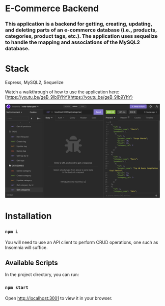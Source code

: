 # E-Commerce Backend

### This application is a backend for getting, creating, updating, and deleting parts of an e-commerce database (i.e., products, categories, product tags, etc.). The application uses sequelize to handle the mapping and associations of the MySQL2 database.

# Stack

Express, MySQL2, Sequelize

Watch a walkthrough of how to use the application here: [https://youtu.be/geB_9Ib9YhY](https://youtu.be/geB_9Ib9YhY)

![A demo of the application](demo.png)

# Installation

### `npm i`

You will need to use an API client to perform CRUD operations, one such as Insomnia will suffice.

## Available Scripts

In the project directory, you can run:

### `npm start`

Open [http://localhost:3001](http://localhost:3001) to view it in your browser.
